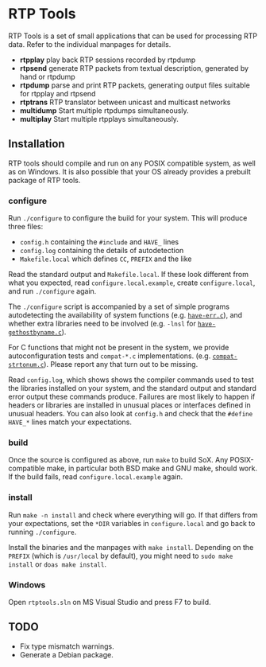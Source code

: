 # RTP Tools

RTP Tools is a set of small applications
that can be used for processing RTP data.
Refer to the individual manpages for details.

* **rtpplay**
	play back RTP sessions recorded by rtpdump
* **rtpsend**
	generate RTP packets from textual description,
	generated by hand or rtpdump
* **rtpdump**
	parse and print RTP packets,
	generating output files suitable for rtpplay and rtpsend
* **rtptrans**
	RTP translator between unicast and multicast networks
* **multidump**
	Start multiple rtpdumps simultaneously.
* **multiplay**
	Start multiple rtpplays simultaneously.

## Installation

RTP tools should compile and run on any POSIX compatible system,
as well as on Windows. It is also possible that your OS already
provides a prebuilt package of RTP tools.

### configure

Run `./configure` to configure the build for your system.
This will produce three files:

* `config.h` containing the `#include` and `HAVE_` lines
* `config.log` containing the details of autodetection
* `Makefile.local` which defines `CC`, `PREFIX` and the like

Read the standard output and `Makefile.local`.
If these look different from what you expected,
read `configure.local.example`, create `configure.local`,
and run `./configure` again.

The `./configure` script is accompanied by a set of simple programs
autodetecting the availability of system functions
(e.g. [`have-err.c`](have-err.c)), and whether extra libraries need to be
involved (e.g. `-lnsl` for [`have-gethostbyname.c`](have-gethostbyname.c)).

For C functions that might not be present in the system,
we provide autoconfiguration tests and `compat-*.c` implementations.
(e.g. [`compat-strtonum.c`](compat-strtonum.c)).
Please report any that turn out to be missing.

Read `config.log`, which shows shows the compiler commands used
to test the libraries installed on your system, and the standard
output and standard error output these commands produce.
Failures are most likely to happen if headers or libraries
are installed in unusual places or interfaces defined
in unusual headers. You can also look at `config.h` and
check that the `#define HAVE_*` lines match your expectations.

### build

Once the source is configured as above, run `make` to build SoX.
Any POSIX-compatible make, in particular both BSD make and GNU make,
should work. If the build fails, read `configure.local.example` again.

### install

Run `make -n install` and check where everything will go.
If that differs from your expectations, set the `*DIR` variables
in `configure.local` and go back to running `./configure`.

Install the binaries and the manpages with `make install`.
Depending on the `PREFIX` (which is `/usr/local` by default),
you might need to `sudo make install` or `doas make install`.

### Windows

Open `rtptools.sln` on MS Visual Studio and press F7 to build.

## TODO

* Fix type mismatch warnings.
* Generate a Debian package.
